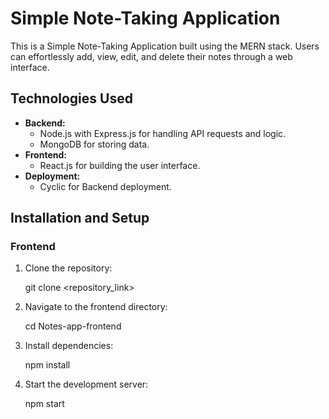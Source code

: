 # Simple Note-Taking Application

This is a Simple Note-Taking Application built using the MERN stack. Users can effortlessly add, view, edit, and delete their notes through a web interface.

## Technologies Used

- **Backend:**
  - Node.js with Express.js for handling API requests and logic.
  - MongoDB for storing data.
- **Frontend:**
  - React.js for building the user interface.
- **Deployment:**
  - Cyclic for Backend deployment.

## Installation and Setup

### Frontend

1. Clone the repository:

   git clone <repository_link>

2. Navigate to the frontend directory:

   cd Notes-app-frontend

3. Install dependencies:

   npm install

4. Start the development server:

   npm start

